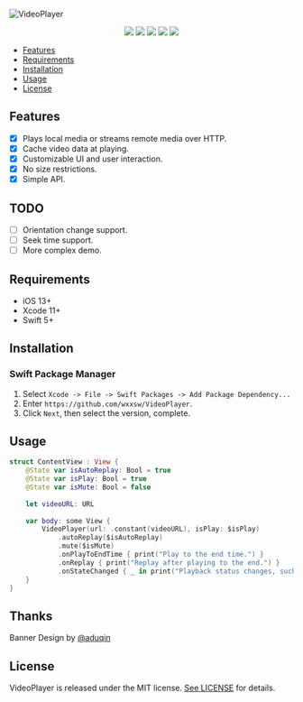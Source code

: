 ![VideoPlayer](https://github.com/wxxsw/VideoPlayer/blob/master/Images/logo.png)

<p align="center">
<a href="https://developer.apple.com/swift"><img src="https://img.shields.io/badge/language-Swift%205-f48041.svg?style=flat"></a>
<a href="https://developer.apple.com/swiftui"><img src="https://img.shields.io/badge/framework-SwiftUI-blue.svg?style=flat"></a>
<a href="https://developer.apple.com/ios"><img src="https://img.shields.io/badge/platform-iOS%2013%2b-blue.svg?style=flat"></a>
<a href="https://github.com/apple/swift-package-manager"><img src="https://img.shields.io/badge/SPM-compatible-4BC51D.svg?style=flat"></a>
<a href="https://github.com/wxxsw/VideoPlayer/blob/master/LICENSE"><img src="http://img.shields.io/badge/license-MIT-lightgrey.svg?style=flat"></a>
</p>

- [Features](#features)
- [Requirements](#requirements)
- [Installation](#installation)
- [Usage](#usage)
- [License](#license)

## Features

- [x] Plays local media or streams remote media over HTTP.
- [x] Cache video data at playing.
- [x] Customizable UI and user interaction.
- [x] No size restrictions.
- [x] Simple API.

## TODO

- [ ] Orientation change support.
- [ ] Seek time support.
- [ ] More complex demo.

## Requirements

- iOS 13+
- Xcode 11+
- Swift 5+

## Installation

### Swift Package Manager

1. Select `Xcode -> File -> Swift Packages -> Add Package Dependency...` 
2. Enter `https://github.com/wxxsw/VideoPlayer`.
3. Click `Next`, then select the version, complete.

## Usage

```swift
struct ContentView : View {
    @State var isAutoReplay: Bool = true
    @State var isPlay: Bool = true
    @State var isMute: Bool = false
    
    let videoURL: URL
    
    var body: some View {
        VideoPlayer(url: .constant(videoURL), isPlay: $isPlay)
            .autoReplay($isAutoReplay)
            .mute($isMute)
            .onPlayToEndTime { print("Play to the end time.") }
            .onReplay { print("Replay after playing to the end.") }
            .onStateChanged { _ in print("Playback status changes, such as from play to pause.") }
    }
}
```

## Thanks

Banner Design by [@aduqin](https://dribbble.com/aduqin)

## License

VideoPlayer is released under the MIT license. [See LICENSE](https://github.com/wxxsw/VideoPlayer/blob/master/LICENSE) for details.
